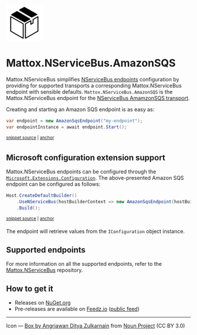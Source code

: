 <img src="assets/icon.png" width="100" />

# Mattox.NServiceBus.AmazonSQS

Mattox.NServiceBus simplifies [NServiceBus endpoints](https://docs.particular.net/nservicebus/) configuration by providing for supported transports a corresponding Mattox.NServiceBus endpoint with sensible defaults. `Mattox.NServiceBus.AmazonSQS` is the Mattox.NServiceBus endpoint for the [NServiceBus AmamzonSQS transport](https://docs.particular.net/transports/sqs/).

Creating and starting an Amazon SQS endpoint is as easy as:

<!-- snippet: BasicEndpointUsage -->
<a id='snippet-basicendpointusage'></a>
```cs
var endpoint = new AmazonSqsEndpoint("my-endpoint");
var endpointInstance = await endpoint.Start();
```
<sup><a href='/src/Snippets/BasicEndpoint.cs#L9-L12' title='Snippet source file'>snippet source</a> | <a href='#snippet-basicendpointusage' title='Start of snippet'>anchor</a></sup>
<!-- endSnippet -->

## Microsoft configuration extension support

Mattox.NServiceBus endpoints can be configured through the [`Microsoft.Extensions.Configuration`](https://www.nuget.org/packages/Microsoft.Extensions.Configuration). The above-presented Amazon SQS endpoint can be configured as follows:

<!-- snippet: UseWithHost -->
<a id='snippet-usewithhost'></a>
```cs
Host.CreateDefaultBuilder()
    .UseNServiceBus(hostBuilderContext => new AmazonSqsEndpoint(hostBuilderContext.Configuration))
    .Build();
```
<sup><a href='/src/Snippets/UseWithHost.cs#L11-L15' title='Snippet source file'>snippet source</a> | <a href='#snippet-usewithhost' title='Start of snippet'>anchor</a></sup>
<!-- endSnippet -->

The endpoint will retrieve values from the `IConfiguration` object instance.

## Supported endpoints

For more information on all the supported endpoints, refer to the [Mattox.NServiceBus](https://github.com/mauroservienti/Mattox.NServiceBus#supported-endpoints) repository.

## How to get it

- Releases on [NuGet.org](https://www.nuget.org/packages?q=NServiceBoXes)
- Pre-releases are available on [Feedz.io](https://feedz.io/) ([public feed](https://f.feedz.io/mauroservienti/pre-releases/nuget/index.json))

---

Icon — [Box by Angriawan Ditya Zulkarnain](https://thenounproject.com/icon/box-1298424/) from [Noun Project](https://thenounproject.com/browse/icons/term/box/) (CC BY 3.0)
